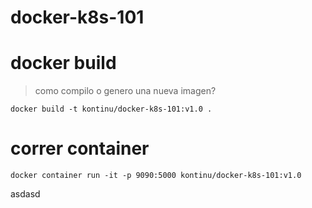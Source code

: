 # docker-k8s-101


# docker build
> como compilo o genero una nueva imagen?

`docker build -t kontinu/docker-k8s-101:v1.0 .`

# correr container

`docker container run -it -p 9090:5000 kontinu/docker-k8s-101:v1.0`

asdasd
